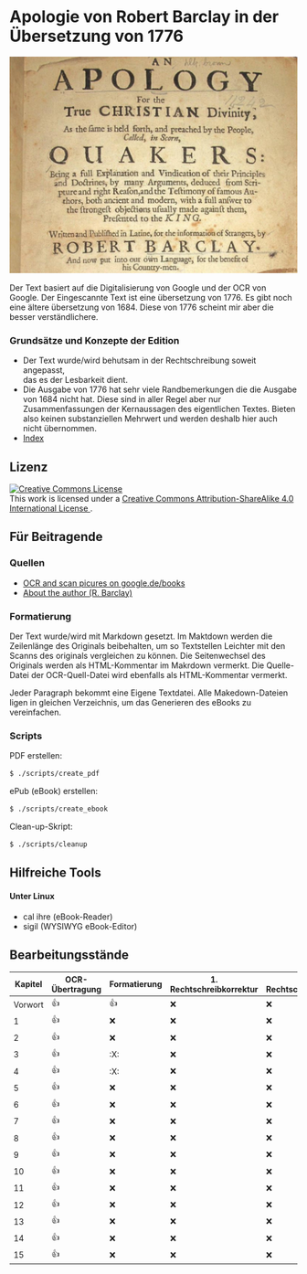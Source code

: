 Apologie von Robert Barclay in der Übersetzung von 1776
=======================================================

![pics/barclay.png](pics/barclay.png)

Der Text basiert auf die Digitalisierung von Google und der OCR von Google.
Der Eingescannte Text ist eine übersetzung von 1776. Es gibt noch eine ältere
übersetzung von 1684. Diese von 1776 scheint mir aber die besser
verständlichere. 

### Grundsätze und Konzepte der Edition ###

* Der Text wurde/wird behutsam in der Rechtschreibung soweit angepasst,  
  das es der Lesbarkeit dient.
* Die Ausgabe von 1776 hat sehr viele Randbemerkungen
  die die Ausgabe von 1684 nicht hat. Diese sind in aller Regel aber nur 
  Zusammenfassungen der Kernaussagen des eigentlichen Textes. Bieten
  also keinen substanziellen Mehrwert und werden deshalb hier auch nicht
  übernommen.
* [Index](INDEX.md)

Lizenz
------

<a rel="license" href="http://creativecommons.org/licenses/by-sa/4.0/">
<img alt="Creative Commons License" style="border-width:0" src="https://i.creativecommons.org/l/by-sa/4.0/88x31.png" />
</a>
<br />
This work is licensed under a
<a rel="license" href="http://creativecommons.org/licenses/by-sa/4.0/">
Creative Commons Attribution-ShareAlike 4.0 International License
</a>.

Für Beitragende
---------------

### Quellen ###

* [OCR and scan picures on google.de/books ](https://www.google.de/books/edition/Robert_Barclay_s_Apologie_oder_Vertheidi/hb5jAAAAcAAJ?hl=de&gbpv=0&kptab=overview)
* [About the author (R. Barclay)](https://de.wikipedia.org/wiki/Robert_Barclay_(Qu%C3%A4ker))

### Formatierung ###

Der Text wurde/wird mit Markdown gesetzt. Im Maktdown werden die Zeilenlänge des 
Originals beibehalten, um so Textstellen Leichter mit den Scanns des originals
vergleichen zu können. Die Seitenwechsel des Originals werden als HTML-Kommentar
im Makrdown vermerkt. Die Quelle-Datei der OCR-Quell-Datei wird ebenfalls als
HTML-Kommentar vermerkt.

Jeder Paragraph bekommt eine Eigene Textdatei. Alle Makedown-Dateien ligen in 
gleichen Verzeichnis, um das Generieren des eBooks zu vereinfachen.

### Scripts ###

PDF erstellen:

```bash
$ ./scripts/create_pdf
```

ePub (eBook) erstellen:

```bash
$ ./scripts/create_ebook
```

Clean-up-Skript:

```bash
$ ./scripts/cleanup
```

Hilfreiche Tools
----------------

#### Unter Linux ####

- cal ihre (eBook-Reader)
- sigil (WYSIWYG eBook-Editor)


Bearbeitungsstände
------------------

| Kapitel | OCR-Übertragung | Formatierung | 1. Rechtschreibkorrektur | 2. Rechtschreibkorrektur | 
|---------|-----------------|--------------|--------------------------|--------------------------|
| Vorwort | :+1:            | :+1:         | :x:                      | :x:                      |
| 1       | :+1:            | :x:          | :x:                      | :x:                      |
| 2       | :+1:            | :x:          | :x:                      | :x:                      |
| 3       | :+1:            | :X:          | :x:                      | :x:                      |
| 4       | :+1:            | :X:          | :x:                      | :x:                      |
| 5       | :+1:            | :x:          | :x:                      | :x:                      |
| 6       | :+1:            | :x:          | :x:                      | :x:                      |
| 7       | :+1:            | :x:          | :x:                      | :x:                      |
| 8       | :+1:            | :x:          | :x:                      | :x:                      |
| 9       | :+1:            | :x:          | :x:                      | :x:                      |
| 10      | :+1:            | :x:          | :x:                      | :x:                      |
| 11      | :+1:            | :x:          | :x:                      | :x:                      |
| 12      | :+1:            | :x:          | :x:                      | :x:                      |
| 13      | :+1:            | :x:          | :x:                      | :x:                      |
| 14      | :+1:            | :x:          | :x:                      | :x:                      |
| 15      | :+1:            | :x:          | :x:                      | :x:                      |



